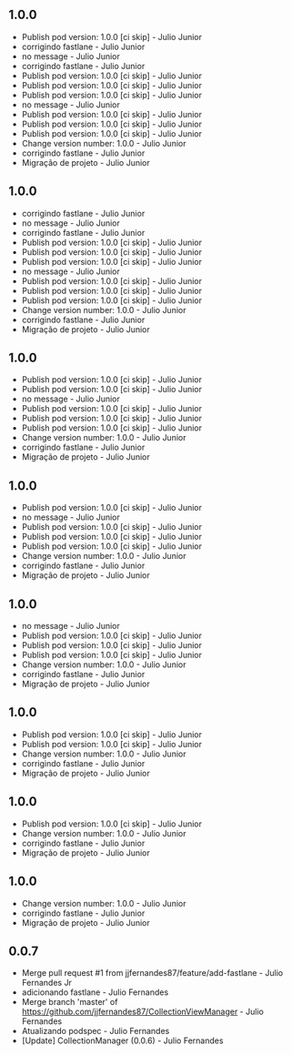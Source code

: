 ##  1.0.0
* Publish pod version: 1.0.0 [ci skip] - Julio Junior
* corrigindo fastlane - Julio Junior
* no message - Julio Junior
* corrigindo fastlane - Julio Junior
* Publish pod version: 1.0.0 [ci skip] - Julio Junior
* Publish pod version: 1.0.0 [ci skip] - Julio Junior
* Publish pod version: 1.0.0 [ci skip] - Julio Junior
* no message - Julio Junior
* Publish pod version: 1.0.0 [ci skip] - Julio Junior
* Publish pod version: 1.0.0 [ci skip] - Julio Junior
* Publish pod version: 1.0.0 [ci skip] - Julio Junior
* Change version number: 1.0.0 - Julio Junior
* corrigindo fastlane - Julio Junior
* Migração de projeto - Julio Junior

##  1.0.0
* corrigindo fastlane - Julio Junior
* no message - Julio Junior
* corrigindo fastlane - Julio Junior
* Publish pod version: 1.0.0 [ci skip] - Julio Junior
* Publish pod version: 1.0.0 [ci skip] - Julio Junior
* Publish pod version: 1.0.0 [ci skip] - Julio Junior
* no message - Julio Junior
* Publish pod version: 1.0.0 [ci skip] - Julio Junior
* Publish pod version: 1.0.0 [ci skip] - Julio Junior
* Publish pod version: 1.0.0 [ci skip] - Julio Junior
* Change version number: 1.0.0 - Julio Junior
* corrigindo fastlane - Julio Junior
* Migração de projeto - Julio Junior

##  1.0.0
* Publish pod version: 1.0.0 [ci skip] - Julio Junior
* Publish pod version: 1.0.0 [ci skip] - Julio Junior
* no message - Julio Junior
* Publish pod version: 1.0.0 [ci skip] - Julio Junior
* Publish pod version: 1.0.0 [ci skip] - Julio Junior
* Publish pod version: 1.0.0 [ci skip] - Julio Junior
* Change version number: 1.0.0 - Julio Junior
* corrigindo fastlane - Julio Junior
* Migração de projeto - Julio Junior

##  1.0.0
* Publish pod version: 1.0.0 [ci skip] - Julio Junior
* no message - Julio Junior
* Publish pod version: 1.0.0 [ci skip] - Julio Junior
* Publish pod version: 1.0.0 [ci skip] - Julio Junior
* Publish pod version: 1.0.0 [ci skip] - Julio Junior
* Change version number: 1.0.0 - Julio Junior
* corrigindo fastlane - Julio Junior
* Migração de projeto - Julio Junior

##  1.0.0
* no message - Julio Junior
* Publish pod version: 1.0.0 [ci skip] - Julio Junior
* Publish pod version: 1.0.0 [ci skip] - Julio Junior
* Publish pod version: 1.0.0 [ci skip] - Julio Junior
* Change version number: 1.0.0 - Julio Junior
* corrigindo fastlane - Julio Junior
* Migração de projeto - Julio Junior

##  1.0.0
* Publish pod version: 1.0.0 [ci skip] - Julio Junior
* Publish pod version: 1.0.0 [ci skip] - Julio Junior
* Change version number: 1.0.0 - Julio Junior
* corrigindo fastlane - Julio Junior
* Migração de projeto - Julio Junior

##  1.0.0
* Publish pod version: 1.0.0 [ci skip] - Julio Junior
* Change version number: 1.0.0 - Julio Junior
* corrigindo fastlane - Julio Junior
* Migração de projeto - Julio Junior

##  1.0.0
* Change version number: 1.0.0 - Julio Junior
* corrigindo fastlane - Julio Junior
* Migração de projeto - Julio Junior

##  0.0.7
* Merge pull request #1 from jjfernandes87/feature/add-fastlane - Julio Fernandes Jr
* adicionando fastlane - Julio Fernandes
* Merge branch 'master' of https://github.com/jjfernandes87/CollectionViewManager - Julio Fernandes
* Atualizando podspec - Julio Fernandes
* [Update] CollectionManager (0.0.6) - Julio Fernandes

